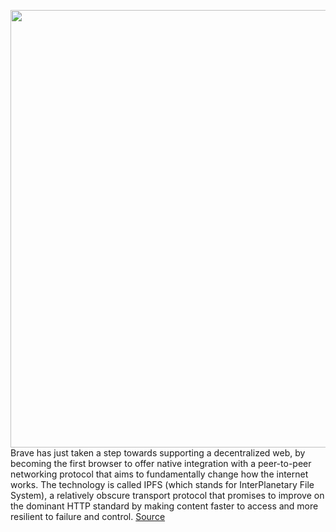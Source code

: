 <img src='https://cdn.vox-cdn.com/thumbor/Sy-eWQnd-8BcAxov42t5f7lQwBs=/0x0:2040x1360/1200x800/filters:focal(857x517:1183x843)/cdn.vox-cdn.com/uploads/chorus_image/image/68689164/acastro_200211_3900_Brave_0001.0.0.jpg' width='700px' /><br/>
Brave has just taken a step towards supporting a decentralized web, by becoming the first browser to offer native integration with a peer-to-peer networking protocol that aims to fundamentally change how the internet works. The technology is called IPFS (which stands for InterPlanetary File System), a relatively obscure transport protocol that promises to improve on the dominant HTTP standard by making content faster to access and more resilient to failure and control.
<a href='https://www.theverge.com/2021/1/19/22238334/brave-browser-ipfs-peer-to-peer-decentralized-transfer-protocol-http-nodes'> Source <a/>